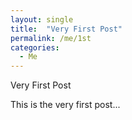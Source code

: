 ```yaml
---
layout: single
title:  "Very First Post"
permalink: /me/1st
categories:
  - Me
---
```


Very First Post

This is the very first post...
